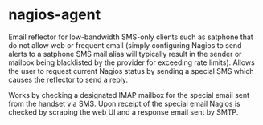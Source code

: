 # nagios-agent

Email reflector for low-bandwidth SMS-only clients such as satphone that do not allow web or frequent email 
(simply configuring Nagios to send alerts to a satphone SMS mail alias will typically result in the sender or 
mailbox being blacklisted by the provider for exceeding rate limits). Allows the user to request current 
Nagios status by sending a special SMS which causes the reflector to send a reply. 

Works by checking a designated IMAP mailbox for the special email sent from the handset via SMS.
Upon receipt of the special email Nagios is checked by scraping the web UI and a 
response email sent by SMTP.

